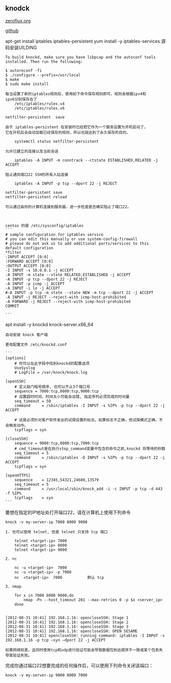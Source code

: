
## knodck

[zeroflux.org](https://zeroflux.org/projects.html)

[github](https://github.com/jvinet/knock)

apt-get install iptables iptables-persistent
yum install -y iptables-services
源码安装UILDING

    To build knockd, make sure you have libpcap and the autoconf tools installed. Then run the following:

    $ autoreconf -fi
    $ ./configure --prefix=/usr/local
    $ make
    $ sudo make install

    每当设置了新的iptables规则后，使用如下命令保存规则即可，规则会根据ipv4和
    ipv6分别保存在了
        /etc/iptables/rules.v4
        /etc/iptables/rules.v6

    netfilter-persistent  save

    由于 iptables-persistent 在安装时已经把它作为一个服务设置为开机启动了，
    它在开机后会自动加载已经保存的规则，所以也就达到了永久保存的目的。

        systemctl status netfilter-persistent

    允许已建立的连接以及当前会话

        iptables -A INPUT -m conntrack --ctstate ESTABLISHED,RELATED -j ACCEPT

    阻止通向端口22 SSH的所有入站连接

        iptables -A INPUT -p tcp --dport 22 -j REJECT

    netfilter-persistent save
    netfilter-persistent reload

    可以通过由你的计算机连接到服务器，进一步检查是否确实阻止了端口22。



    centos 的是 /etc/sysconfig/iptables
    ```
    # sample configuration for iptables service
    # you can edit this manually or use system-config-firewall
    # please do not ask us to add additional ports/services to this default configuration
    *filter
    :INPUT ACCEPT [0:0]
    :FORWARD ACCEPT [0:0]
    :OUTPUT ACCEPT [0:0]
    -I INPUT -s 10.0.0.1 -j ACCEPT
    -A INPUT -m state --state RELATED,ESTABLISHED -j ACCEPT
    -A INPUT -p tcp --dport 22 -j REJECT
    -A INPUT -p icmp -j ACCEPT
    -A INPUT -i lo -j ACCEPT
    #-A INPUT -p tcp -m state --state NEW -m tcp --dport 22 -j ACCEPT
    -A INPUT -j REJECT --reject-with icmp-host-prohibited
    -A FORWARD -j REJECT --reject-with icmp-host-prohibited
    COMMIT

    ```


apt install -y knockd
knock-server.x86_64

    自动安装 knock 客户端

    更改配置文件 /etc/knockd.conf

    ```
    [options]
        # 你可以在此字段中找到knockd的配置选项
        UseSyslog
        # LogFile = /var/knock/knock.log

    [openSSH]
        # 定义敲门暗号顺序, 也可以不止3个端口号
        sequence = 7000:tcp,8000:tcp,9000:tcp
        # 设置超时时间，时间太小可能会出错, 指定序列必须完成的时间量
        seq_timeout = 50
        command     = /sbin/iptables -I INPUT -s %IP% -p tcp --dport 22 -j ACCEPT

        # 这是必须针对客户软件发出的试探设置的标志。如果标志不正确，但试探模式正确，不会触发动作。
        tcpflags = syn

    [closeSSH]
        sequence = 9000:tcp,8000:tcp,7000:tcp
        # cmd_timeout是在执行stop_command变量中包含的命令之前,knockd 将等待的秒数
        seq_timeout = 5
        command     = /sbin/iptables -D INPUT -s %IP% -p tcp --dport 22 -j ACCEPT
        tcpflags = syn

    [openHTTPS]
        sequence    = 12345,54321,24680,13579
        seq_timeout = 5
        command     = /usr/local/sbin/knock_add -i -c INPUT -p tcp -d 443 -f %IP%
        tcpflags    = syn
    ```



要想在指定的IP地址处打开端口22，请在计算机上使用下列命令

    knock -v my-server-ip 7000 8000 9000

    1. 也可以使用 telnet, 但是 telnet 只支持 tcp 端口

        telnet <target-ip> 7000
        telnet <target-ip> 8000
        telnet <target-ip> 9000

    2. nc

        nc -u <target-ip>  7000
        nc -u <target-ip> -p 7000
        nc  <target-ip>  7000           默认 tcp

    3. nmap

        for x in 7000 8000 9000;do
            nmap -Pn --host_timeout 201 --max-retries 0 -p $x <server_ip>
        done


    [2012-08-31 10:41] 192.168.1.16: opencloseSSH: Stage 1
    [2012-08-31 10:41] 192.168.1.16: opencloseSSH: Stage 2
    [2012-08-31 10:41] 192.168.1.16: opencloseSSH: Stage 3
    [2012-08-31 10:41] 192.168.1.16: opencloseSSH: OPEN SESAME
    [2012-08-31 10:41] opencloseSSH: running command: iptables -I INPUT -s 192.168.1.16 -p tcp –syn –dport 22 -j ACCEPT

    如果网络较差，且同时使用tcp和udp进行验证可能会导致数据包到达顺序不一致或某个包丢失导致验证失败。


完成你通过端口22想要完成的任何操作后，可以使用下列命令关闭该端口：

    knock -v my-server-ip 9000 8000 7000



